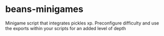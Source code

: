 # beans-minigames
Minigame script that integrates pickles xp. Preconfigure difficulty and use the exports within your scripts for an added level of depth
